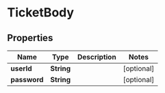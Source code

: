 
# TicketBody

## Properties
Name | Type | Description | Notes
------------ | ------------- | ------------- | -------------
**userId** | **String** |  |  [optional]
**password** | **String** |  |  [optional]




